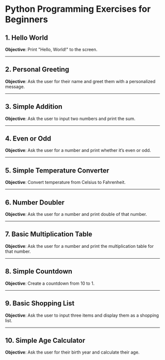 
# Python Programming Exercises for Beginners

## 1. Hello World
**Objective**: Print "Hello, World!" to the screen.


---

## 2. Personal Greeting
**Objective**: Ask the user for their name and greet them with a personalized message.


---

## 3. Simple Addition
**Objective**: Ask the user to input two numbers and print the sum.


---

## 4. Even or Odd
**Objective**: Ask the user for a number and print whether it’s even or odd.


---

## 5. Simple Temperature Converter
**Objective**: Convert temperature from Celsius to Fahrenheit.


---

## 6. Number Doubler
**Objective**: Ask the user for a number and print double of that number.


---

## 7. Basic Multiplication Table
**Objective**: Ask the user for a number and print the multiplication table for that number.


---

## 8. Simple Countdown
**Objective**: Create a countdown from 10 to 1.


---

## 9. Basic Shopping List
**Objective**: Ask the user to input three items and display them as a shopping list.


---

## 10. Simple Age Calculator
**Objective**: Ask the user for their birth year and calculate their age.


